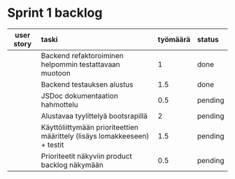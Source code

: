 # Sprint 1 backlog

| user story | taski | työmäärä | status |
| :-----------:|:-----------| :------| :------|
|              | Backend refaktoroiminen helpommin testattavaan muotoon  | 1 | done |
|              | Backend testauksen alustus  | 1.5 | done |
|              | JSDoc dokumentaation hahmottelu  | 0.5 | pending |
|              | Alustavaa tyylittelyä bootsrapillä  | 2 | pending |
|              | Käyttöliittymään prioriteettien määrittely (lisäys lomakkeeseen) + testit  | 1.5 | pending |
|              | Prioriteetit näkyviin product backlog näkymään  | 0.5 | pending |